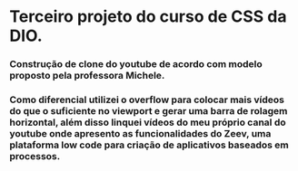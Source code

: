 # Terceiro projeto do curso de CSS da DIO.

### Construção de clone do youtube de acordo com modelo proposto pela professora Michele.

### Como diferencial utilizei o overflow para colocar mais vídeos do que o suficiente no viewport e gerar uma barra de rolagem horizontal, além disso linquei vídeos do meu próprio canal do youtube onde apresento as funcionalidades do Zeev, uma plataforma low code para criação de aplicativos baseados em processos.